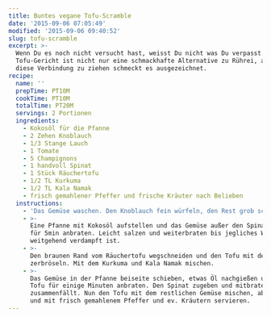 ```yaml
---
title: Buntes vegane Tofu-Scramble
date: '2015-09-06 07:05:49'
modified: '2015-09-06 09:40:52'
slug: tofu-scramble
excerpt: >-
  Wenn Du es noch nicht versucht hast, weisst Du nicht was Du verpasst! Dieses
  Tofu-Gericht ist nicht nur eine schmackhafte Alternative zu Rührei, auch ohne
  diese Verbindung zu ziehen schmeckt es ausgezeichnet.
recipe:
  name: ''
  prepTime: PT10M
  cookTime: PT10M
  totalTime: PT20M
  servings: 2 Portionen
  ingredients:
    - Kokosöl für die Pfanne
    - 2 Zehen Knoblauch
    - 1/3 Stange Lauch
    - 1 Tomate
    - 5 Champignons
    - 1 handvoll Spinat
    - 1 Stück Räuchertofu
    - 1/2 TL Kurkuma
    - 1/2 TL Kala Namak
    - frisch gemahlener Pfeffer und frische Kräuter nach Belieben
  instructions:
    - 'Das Gemüse waschen. Den Knoblauch fein würfeln, den Rest grob schneiden.'
    - >-
      Eine Pfanne mit Kokosöl aufstellen und das Gemüse außer den Spinat darin
      für 5min anbraten. Leicht salzen und weiterbraten bis jegliches Wasser
      weitgehend verdampft ist.
    - >-
      Den braunen Rand vom Räuchertofu wegschneiden und den Tofu mit den Fingern
      zerbröseln. Mit dem Kurkuma und Kala Namak mischen.
    - >-
      Das Gemüse in der Pfanne beiseite schieben, etwas Öl nachgießen und den
      Tofu für einige Minuten anbraten. Den Spinat zugeben und mitbraten bis er
      zusammenfällt. Nun den Tofu mit dem restlichen Gemüse mischen, abschmecken
      und mit frisch gemahlenem Pfeffer und ev. Kräutern servieren.
---
```


